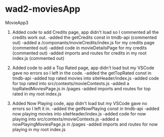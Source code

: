 # wad2-moviesApp
MovieApp3
1. Added code to add Credits page, app didn't load so I commented all the credits work out.
  -added the getCredits const in tmdb-api (commented out)
  -added a /componants/movieCredits/index.js for my credits page (commented out)
  -added code in movieDetailsPage for my credits (commented out)
  -added imports and routes for credits in my root index.js (commented out)
  
2. Added code to add a Top Rated page, app didn't load but my VSCode gave no errors so I left in the code. 
    -added the getTopRated const in tmdb-api
    -added top rated movies into siteHeader/index.js
    -added code for top rated into src/contexts/movieContexts.js
    -added a topRatedMoviesPage.js in /pages
    -added imports and routes for top rated in my root index.js
    
3. Added Now Playing code, app didn't load but my VSCode gave no errors so I left it in.
    -added the getNowPlaying const in tmdb-api
    -added now playing movies into siteHeader/index.js
    -added code for now playing into src/contexts/movieContexts.js
    -added a nowPlayingMoviesPage.js in /pages
    -added imports and routes for now playing in my root index.js
